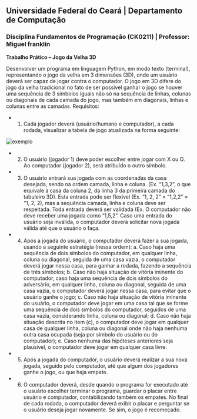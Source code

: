 ## **Universidade Federal do Ceará** |  **Departamento de Computação**
### **Disciplina Fundamentos de Programação (CK0211)** | **Professor: Miguel franklin**

**Trabalho Prático – Jogo da Velha 3D**

Desenvolver um programa em linguagem Python, em modo texto (terminal), representando o jogo da velha
em 3 dimensões (3D), onde um usuário deverá ser capaz de jogar contra o computador. O jogo em 3D difere
do jogo da velha tradicional no fato de ser possível ganhar o jogo se houver uma sequência de 3 símbolos
iguais não só na sequência de linhas, colunas ou diagonais de cada camada do jogo, mas também em
diagonais, linhas e colunas entre as camadas.
Requisitos:
- 1. Cada jogador deverá (usuário/humano e computador), a cada rodada, visualizar a tabela de jogo
atualizada na forma seguinte:

![exemplo](C:\Users\livia\Box\file.png)

- 2. O usuário (jogador 1) deve poder escolher entre jogar com X ou O. Ao computador (jogador 2), será
atribuído o outro símbolo.
- 3. O usuário entrará sua jogada com as coordenadas da casa desejada, sendo na ordem camada, linha e
coluna. (Ex. “1,3,2”, o que equivale à casa da coluna 2, da linha 3 da primeira camada do tabuleiro 3D).
Esta entrada pode ser flexível (Ex. “1, 2, 2” = “1,2,2” = “1, 2, 2), mas a sequência camada, linha
e coluna deve ser respeitada. Toda entrada deverá ser validada (Ex. O computador não deve receber
uma jogada como “1,5,2”. Caso uma entrada do usuário seja inválida, o computador deverá solicitar
nova jogada válida até que o usuário o faça.
- 4. Após a jogada do usuário, o computador deverá fazer a sua jogada, usando a seguinte estratégia (nessa
ordem):
a. Caso haja uma sequência de dois símbolos do computador, em qualquer linha, coluna ou
diagonal, seguida de uma casa vazia, o computador deverá jogar nessa casa, para ganhar a
rodada, fazendo a sequência de três símbolos;
b. Caso não haja situação de vitória iminente do computador, caso haja uma sequência de dois
símbolos do adversário, em qualquer linha, coluna ou diagonal, seguida de uma casa vazia, o
computador deverá jogar nessa casa, para evitar que o usuário ganhe o jogo;
c. Caso não haja situação de vitória iminente do usuário, o computador deve jogar em uma casa
tal que se forme uma sequência de dois símbolos do computador, seguidos de uma casa
vazia, considerando linha, coluna ou diagonal;
d. Caso não haja situação descrita no item (c), o computador deve jogar em qualquer casa de
qualquer linha, coluna ou diagonal onde não haja nenhuma outra casa ocupada (seja por
símbolo do usuário ou do computador);
e. Caso nenhuma das hipóteses anteriores seja plausível, o computador deve jogar em qualquer
casa livre.
- 5. Após a jogada do computador, o usuário deverá realizar a sua nova jogada, seguido pelo computador,
até que algum dos jogadores ganhe o jogo, ou que haja empate.
- 6. O computador deverá, desde quando o programa for executado até o usuário escolher terminar o
programa, guardar o placar entre usuário e computador, contabilizando também os empates. No final
de cada rodada, o computador deverá exibir o placar e perguntar se o usuário deseja jogar novamente.
Se sim, o jogo é recomeçado.